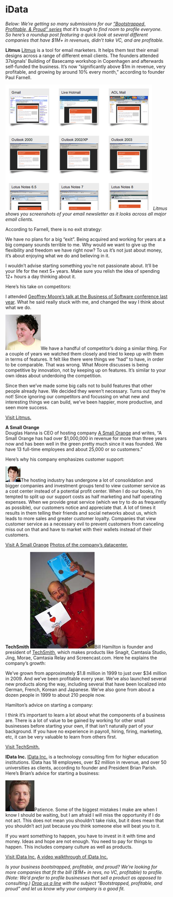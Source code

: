 # iData

<em>Below: We’re getting so many submissions for our <a href="http://bit.ly/ccc5C7">“Bootstrapped, Profitable, &amp; Proud” series</a> that it’s tough to find room to profile everyone. So here’s a roundup post featuring a quick look at several different companies that have $1M+ in revenues, didn’t take VC, and are profitable.</em>

<strong>Litmus</strong> 
<a href="http://litmusapp.com/">Litmus</a> is a tool for email marketers. It helps them test their email designs across a range of different email clients. The founders attended 37signals’ Building of Basecamp workshop in Copenhagen and afterwards self-funded the business. It’s now “significantly above $1m in revenue, very profitable, and growing by around 10% every month,” according to founder Paul Farnell.

![preview](assets/images/preview_email.png)
<em>Litmus shows you screenshots of your email newsletter as it looks across all major email clients.</em>

According to Farnell, there is no exit strategy:

We have no plans for a big “exit”. Being acquired and working for years at a big company sounds terrible to me. Why would we want to give up the flexibility and freedom we have right now? To us it’s not just about money, it’s about enjoying what we do and believing in it.

I wouldn’t advise starting something you’re not passionate about. It’ll be your life for the next 5+ years. Make sure you relish the idea of spending 12+ hours a day thinking about it.

Here’s his take on competitors:

I attended <a href="http://blog.businessofsoftware.org/2010/03/video-of-geoffrey-moore-at-business-of-software-2009.html">Geoffrey Moore’s talk at the Business of Software conference last year</a>. What he said really stuck with me, and changed the way I think about what we do.

![farnell](assets/images/paul_farnell_large.jpg)We have a handful of competitor’s doing a similar thing. For a couple of years we watched them closely and tried to keep up with them in terms of features. It felt like there were things we “had” to have, in order to be comparable. That was wrong. What Moore discusses is being competitive by innovation, not by keeping up on features. It’s similar to your own ideas about underdoing the competition.

Since then we’ve made some big calls not to build features that other people already have. We decided they weren’t necessary. Turns out they’re not! Since ignoring our competitors and focussing on what new and interesting things we can build, we’ve been happier, more productive, and seen more success.

<a href="http://litmusapp.com/">Visit Litmus.</a>

<strong>A Small Orange</strong>   
Douglas Hanna is <span class="caps">CEO</span> of hosting company <a href="http://asmallorange.com/">A Small Orange</a> and writes, “A Small Orange has had over $1,000,000 in revenue for more than three years now and has been well in the green pretty much since it was founded. We have 13 full-time employees and about 25,000 or so customers.”

Here’s why his company emphasizes customer support:

![hanna](assets/images/08fc937ced22467c3b4ec2388c8f0022.jpeg)The hosting industry has undergone a lot of consolidation and bigger companies and investment groups tend to view customer service as a cost center instead of a potential profit center. When I do our books, I’m tempted to split up our support costs as half marketing and half operating expenses. When we provide great service (which we try to do as frequently as possible), our customers notice and appreciate that. A lot of times it results in them telling their friends and social networks about us, which leads to more sales and greater customer loyalty. Companies that view customer service as a necessary evil to prevent customers from canceling miss out on that and have to market with their wallets instead of their customers.

<a href="http://asmallorange.com/">Visit A Small Orange</a>
<a href="http://asmallorange.com/hosting/shared/facilities.php">Photos of the company’s datacenter.</a>

<strong>TechSmith</strong> 
![hamilton](assets/images/2486716815_b3f4acdd5d.jpg)Bill Hamilton is founder and president of <a href="http://www.techsmith.com/">TechSmith</a>, which makes products like Snagit, Camtasia Studio, Jing, Morae, Camtasia Relay and Screencast.com. Here he explains the company’s growth:

We’ve grown from approximately $1.8 million in 1999 to just over $34 million in 2009. And we’ve been profitable every year. We’ve also launched several new products along the way, including several that have been localized into German, French, Korean and Japanese. We’ve also gone from about a dozen people in 1999 to about 210 people now.

Hamilton’s advice on starting a company:

I think it’s important to learn a lot about what the components of a business are. There is a lot of value to be gained by working for other small businesses before starting your own, if that isn’t naturally part of your background. If you have no experience in payroll, hiring, firing, marketing, etc, it can be very valuable to learn from others first.

<a href="http://www.techsmith.com/">Visit TechSmith.</a>

<strong>IData Inc.</strong> 
<a href="http://www.idatainc.com/">IData Inc.</a> is a technology consulting firm for higher education institutions. IData has 18 employees, over $2 million in revenue, and over 50 universities as clients, according to founder and President Brian Parish. Here’s Brian’s advice for starting a business:

![BP](assets/images/parishbrian-1.jpg)Patience. Some of the biggest mistakes I make are when I know I should be waiting, but I am afraid I will miss the opportunity if I do not act. This does not mean you shouldn’t take risks, but it does mean that you shouldn’t act just because you think someone else will beat you to it.

If you want something to happen, you have to invest in it with time and money. Ideas and hope are not enough. You need to pay for things to happen. This includes company culture as well as products.

<a href="http://www.idatainc.com/">Visit IData Inc.</a>
<a href="http://www.youtube.com/watch?v=62A5vIcXGpg&amp;hd=1">A video walkthrough of IData Inc.</a>

<em>Is your business bootstrapped, profitable, and proud? We’re looking for more companies that fit the bill ($1M+ in revs, no VC, profitable) to profile. (Note: We’d prefer to profile businesses that sell a product as opposed to consulting.) <a href="mailto:email@37signals.com">Drop us a line</a> with the subject “Bootstrapped, profitable, and proud” and let us know why your company is a good fit.</em>

